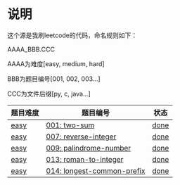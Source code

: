 # 说明
这个源是我刷leetcode的代码，命名规则如下：

AAAA_BBB.CCC

AAAA为难度[easy, medium, hard]

BBB为题目编号[001, 002, 003...]

CCC为文件后缀[py, c, java...]


题目难度|题目编号|状态
--|--|--
[easy](https://leetcode-cn.com/problemset/all/?difficulty=%E7%AE%80%E5%8D%95)|[001: two-sum](https://leetcode-cn.com/problems/two-sum/)|[done](./easy_001_two-sum.py)
[easy](https://leetcode-cn.com/problemset/all/?difficulty=%E7%AE%80%E5%8D%95)|[007: reverse-integer](https://leetcode-cn.com/problems/reverse-integer/)|[done](./easy_007_reverse-integer.py)
[easy](https://leetcode-cn.com/problemset/all/?difficulty=%E7%AE%80%E5%8D%95)|[009: palindrome-number](https://leetcode-cn.com/problems/palindrome-number/)|[done](./easy_009_palindrome-number.py)
[easy](https://leetcode-cn.com/problemset/all/?difficulty=%E7%AE%80%E5%8D%95)|[013: roman-to-integer](https://leetcode-cn.com/problems/roman-to-integer/)|[done](./easy_013_roman-to-integer.py)
[easy](https://leetcode-cn.com/problemset/all/?difficulty=%E7%AE%80%E5%8D%95)|[014: longest-common-prefix](https://leetcode-cn.com/problems/longest-common-prefix/)|[done](./easy_014_longest-common-prefix.py)




